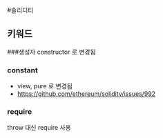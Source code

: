 #솔리디티

## 키워드
###생성자
constructor 로 변경됨
### constant
- view, pure 로 변경됨
- https://github.com/ethereum/solidity/issues/992

### require
throw 대신 require 사용
